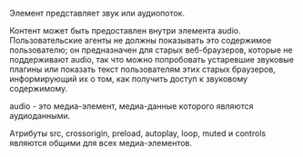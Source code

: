 <p>
	Элемент представляет звук или аудиопоток.
</p>

<p>
	 Контент может быть предоставлен внутри элемента <LE>audio</LE>. Пользовательские агенты не должны показывать это содержимое пользователю; он предназначен для старых веб-браузеров, которые не поддерживают <LE>audio</LE>, так что можно попробовать устаревшие звуковые плагины или показать текст пользователям этих старых браузеров, информирующий их о том, как получить доступ к звуковому содержимому.
</p>

<p>
     <LE>audio</LE> - это медиа-элемент, медиа-данные которого являются аудиоданными.

<p>
     Атрибуты <LA>src</LA>, <LA>crossorigin</LA>, <LA>preload</LA>, <LA>autoplay</LA>, <LA>loop</LA>, <LA>muted</LA> и <LA>controls</LA> являются общими для всех медиа-элементов.
</p>



